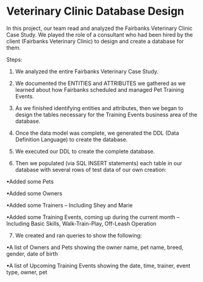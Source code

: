 # Veterinary Clinic Database Design
In this project, our team read and analyzed the Fairbanks Veterinary Clinic Case Study. We played the role of a consultant who had been hired by the client (Fairbanks Veterinary Clinic) to design and create a database for them.

Steps:

1. We analyzed the entire Fairbanks Veterinary Case Study.
2. We documented the ENTITIES and ATTRIBUTES we gathered as we learned about how Fairbanks scheduled and managed Pet Training Events.

3. As we finished identifying entities and attributes, then we began to design the tables necessary for the Training Events business area of the database.
4. Once the data model was complete, we generated the DDL (Data Definition Language) to create the database.
5. We executed our DDL to create the complete database.

6. Then we populated (via SQL INSERT statements) each table in our database with several rows of test data of our own creation:

•Added some Pets 

•Added some Owners 

•Added some Trainers – Including Shey and Marie

•Added some Training Events, coming up during the current month – Including Basic Skills, Walk-Train-Play, Off-Leash Operation

7. We created and ran queries to show the following:

•A list of Owners and Pets showing the owner name, pet name, breed, gender, date of birth

•A list of Upcoming Training Events showing the date, time, trainer, event type, owner, pet
